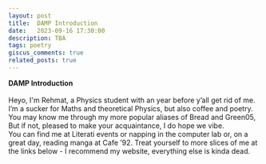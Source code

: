 ```yaml
---
layout: post
title:  DAMP Introduction
date:   2023-09-16 17:30:00
description: TBA
tags: poetry
giscus_comments: true
related_posts: true
---
```


<div class="poem">
<b>DAMP Introduction</b><br><br>Heyo, I'm Rehmat, a Physics student with an year before y’all get rid of me.<br>I’m a sucker for Maths and theoretical Physics, but also coffee and poetry.<br>You may know me through my more popular aliases of Bread and Green05,<br>But if not, pleased to make your acquaintance, I do hope we vibe.<br>You can find me at Literati events or napping in the computer lab or, on a great day, reading manga at Cafe ’92. Treat yourself to more slices of me at the links below - I recommend my website, everything else is kinda dead.<br></div>